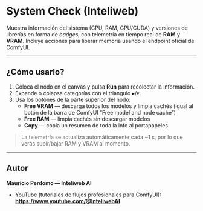 # System Check (Inteliweb)

Muestra información del sistema (CPU, RAM, GPU/CUDA) y versiones de librerías en forma de _badges_, con telemetría en tiempo real de **RAM** y **VRAM**. Incluye acciones para liberar memoria usando el endpoint oficial de ComfyUI.

---

## ¿Cómo usarlo?

1. Coloca el nodo en el canvas y pulsa **Run** para recolectar la información.
2. Expande o colapsa categorías con el triangulo ▸/▾.
3. Usa los botones de la parte superior del nodo:
   - **Free VRAM** — descarga todos los modelos y limpia cachés (igual al botón de la barra de ComfyUI “Free model and node cache”)
   - **Free RAM** — limpia cachés sin descargar modelos
   - **Copy** — copia un resumen de toda la info al portapapeles.

> La telemetría se actualiza automáticamente cada ~1 s, por lo que verás subir/bajar RAM y VRAM al momento.

---

## Autor

**Mauricio Perdomo — Inteliweb AI**

- YouTube (tutoriales de flujos profesionales para ComfyUI):  
  **https://www.youtube.com/@InteliwebAI**
